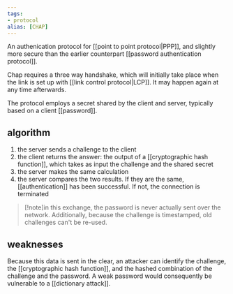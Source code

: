 ```yaml
---
tags:
- protocol
alias: [CHAP]
---
```

An authenication protocol for [[point to point protocol|PPP]], and slightly more secure than the earlier counterpart [[password authentication protocol]]. 

Chap requires a three way handshake, which will initially take place when the link is set up with [[link control protocol|LCP]]. It may happen again at any time afterwards. 

The protocol employs a secret shared by the client and server, typically based on a client [[password]].

## algorithm
1. the server sends a challenge to the client
2. the client returns the answer: the output of a [[cryptographic hash function]], which takes as input the challenge and the shared secret
3. the server makes the same calculation
4. the server compares the two results. If they are the same, [[authentication]] has been successful. If not, the connection is terminated
>[!note]in this exchange, the password is never actually sent over the network. Additionally, because the challenge is timestamped, old challenges can't be re-used.

## weaknesses
Because this data is sent in the clear, an attacker can identify the challenge, the [[cryptographic hash function]], and the hashed combination of the challenge and the password. A weak password would consequently be vulnerable to a [[dictionary attack]]. 



